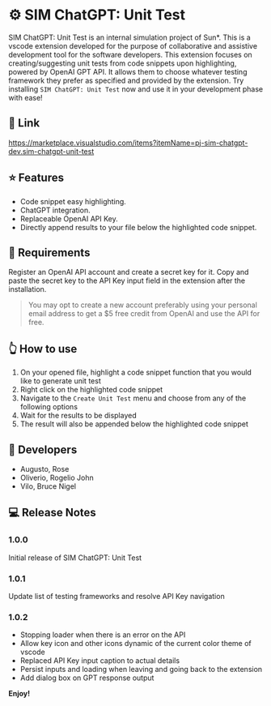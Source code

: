 # ⚙️ SIM ChatGPT: Unit Test

SIM ChatGPT: Unit Test is an internal simulation project of Sun\*. This is a vscode extension developed for the purpose of collaborative and assistive development tool for the software developers. This extension focuses on creating/suggesting unit tests from code snippets upon highlighting, powered by OpenAI GPT API. It allows them to choose whatever testing framework they prefer as specified and provided by the extension. Try installing `SIM ChatGPT: Unit Test` now and use it in your development phase with ease!

## 🔗 Link

https://marketplace.visualstudio.com/items?itemName=pj-sim-chatgpt-dev.sim-chatgpt-unit-test

## ⭐ Features

- Code snippet easy highlighting.
- ChatGPT integration.
- Replaceable OpenAI API Key.
- Directly append results to your file below the highlighted code snippet.

## 🔑 Requirements

Register an OpenAI API account and create a secret key for it. Copy and paste the secret key to the API Key input field in the extension after the installation.

> You may opt to create a new account preferably using your personal email address to get a $5 free credit from OpenAI and use the API for free.

## 👆 How to use

1. On your opened file, highlight a code snippet function that you would like to generate unit test
2. Right click on the highlighted code snippet
3. Navigate to the `Create Unit Test` menu and choose from any of the following options
4. Wait for the results to be displayed
5. The result will also be appended below the highlighted code snippet

## 👤 Developers

- Augusto, Rose
- Oliverio, Rogelio John
- Vilo, Bruce Nigel

## 💻 Release Notes

### 1.0.0

Initial release of SIM ChatGPT: Unit Test
### 1.0.1

Update list of testing frameworks and resolve API Key navigation
### 1.0.2

- Stopping loader when there is an error on the API
- Allow key icon and other icons dynamic of the current color theme of vscode
- Replaced API Key input caption to actual details
- Persist inputs and loading when leaving and going back to the extension
- Add dialog box on GPT response output

**Enjoy!**
